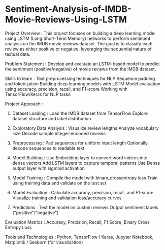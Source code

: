 # Sentiment-Analysis-of-IMDB-Movie-Reviews-Using-LSTM

Project Overview : This project focuses on building a deep learning model using LSTM (Long Short-Term Memory) networks to perform sentiment analysis on the IMDB movie reviews dataset. The goal is to classify each review as either positive or negative, leveraging the sequential nature of textual data.

Problem Statement : Develop and evaluate an LSTM-based model to predict the sentiment (positive/negative) of movie reviews from the IMDB dataset.

Skills to learn :
Text preprocessing techniques for NLP
Sequence padding and tokenization
Building deep learning models with LSTM
Model evaluation using accuracy, precision, recall, and F1-score
Working with TensorFlow/Keras for NLP tasks

Project Approach :
1. Dataset Loading :
Load the IMDB dataset from TensorFlow
Explore dataset structure and label distribution

2. Exploratory Data Analysis :
Visualize review lengths
Analyze vocabulary size
Decode sample integer-encoded reviews

3. Preprocessing :
Pad sequences for uniform input length
Optionally decode sequences to readable text

4. Model Building :
Use Embedding layer to convert word indices into dense vectors
Add LSTM layers to capture temporal patterns
Use Dense output layer with sigmoid activation

5. Model Training :
Compile the model with binary_crossentropy loss
Train using training data and validate on the test set

6. Model Evaluation :
Calculate accuracy, precision, recall, and F1-score
Visualize training and validation loss/accuracy curves

7. Predictions :
Test the model on custom reviews
Output sentiment labels ("positive"/"negative")

Evaluation Metrics : Accuracy, Precision, Recall, F1 Score, Binary Cross Entropy Loss

Tools and Technologies : Python, TensorFlow / Keras, Jupyter Notebook, Matplotlib / Seaborn (for visualization)
